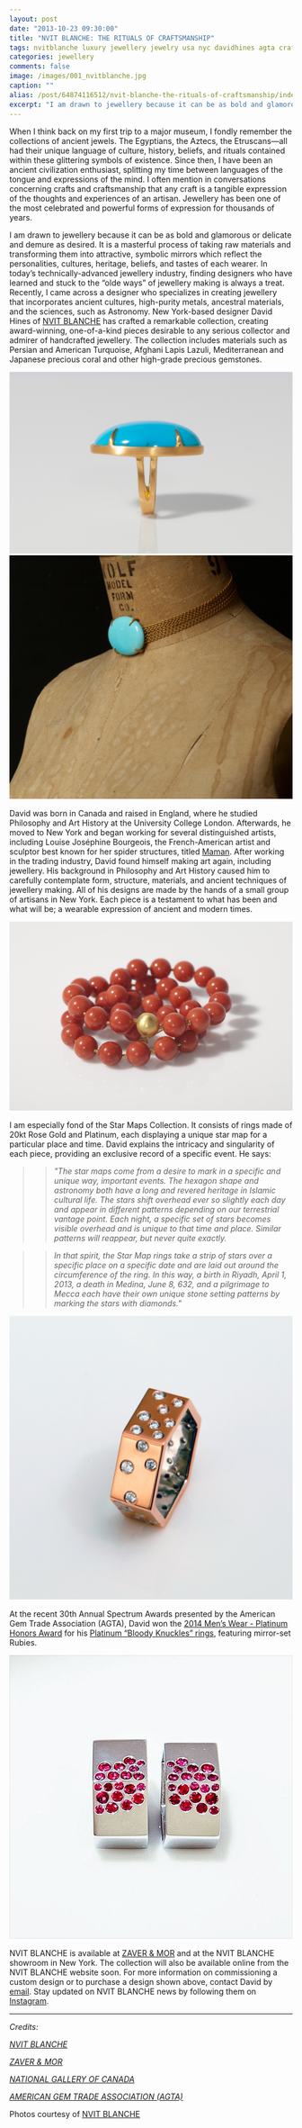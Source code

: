 ```yaml
---
layout: post
date: "2013-10-23 09:30:00"
title: "NVIT BLANCHE: THE RITUALS OF CRAFTSMANSHIP"
tags: nvitblanche luxury jewellery jewelry usa nyc davidhines agta craftsmanship culture heritage
categories: jewellery
comments: false
image: /images/001_nvitblanche.jpg
caption: ""
alias: /post/64874116512/nvit-blanche-the-rituals-of-craftsmanship/index.html
excerpt: "I am drawn to jewellery because it can be as bold and glamorous or delicate and demure as desired. It is a masterful process of taking raw materials and transforming them into attractive, symbolic mirrors which reflect the personalities, cultures, heritage, beliefs, and tastes of each wearer. In today’s technically-advanced jewellery industry, finding designers who have learned and stuck to the “olde ways” of jewellery making is always a treat."
---
```


When I think back on my first trip to a major museum, I fondly remember the collections of ancient jewels. The Egyptians, the Aztecs, the Etruscans—all had their unique language of culture, history, beliefs, and rituals contained within these glittering symbols of existence. Since then, I have been an ancient civilization enthusiast, splitting my time between languages of the tongue and expressions of the mind. I often mention in conversations concerning crafts and craftsmanship that any craft is a tangible expression of the thoughts and experiences of an artisan. Jewellery has been one of the most celebrated and powerful forms of expression for thousands of years.

I am drawn to jewellery because it can be as bold and glamorous or delicate and demure as desired. It is a masterful process of taking raw materials and transforming them into attractive, symbolic mirrors which reflect the personalities, cultures, heritage, beliefs, and tastes of each wearer. In today’s technically-advanced jewellery industry, finding designers who have learned and stuck to the “olde ways” of jewellery making is always a treat. Recently, I came across a designer who specializes in creating jewellery that incorporates ancient cultures, high-purity metals, ancestral materials, and the sciences, such as Astronomy. New York-based designer David Hines of [NVIT BLANCHE][1] has crafted a remarkable collection,&nbsp;creating award-winning, one-of-a-kind pieces desirable to any serious collector and admirer of handcrafted jewellery. The collection includes materials such as Persian and American Turquoise, Afghani Lapis Lazuli, Mediterranean and Japanese precious coral and other high-grade precious gemstones.

[![002][2]][2] 
[![003][3]][3]

David was born in Canada and raised in England, where he studied Philosophy and Art History at the University College London. Afterwards, he moved to New York and began working for several distinguished artists, including Louise Joséphine Bourgeois, the French-American artist and sculptor best known for her spider structures, titled [Maman][4]. After working in the trading industry, David found himself making art again, including jewellery. His background in Philosophy and Art History caused him to carefully contemplate form, structure, materials, and ancient techniques of jewellery making. All of his designs are made by the hands of a small group of artisans in New York. Each piece is a testament to what has been and what will be; a wearable expression of ancient and modern times.

[![004][5]][5]

I am especially fond of the Star Maps Collection. It consists of rings made of 20kt Rose Gold and Platinum, each displaying a unique star map for a particular place and time. David explains the intricacy and singularity of each piece, providing an exclusive record of a specific event. He says:

>>_"The star maps come from a desire to mark in a specific and unique way, important events. The hexagon shape and astronomy both have a long and revered heritage in Islamic cultural life. The stars shift overhead ever so slightly each day and appear in different patterns depending on our terrestrial vantage point. Each night, a specific set of stars becomes visible overhead and is unique to that time and place. Similar patterns will reappear, but never quite exactly._

>>_In that spirit, the Star Map rings take a strip of stars over a specific place on a specific date and are laid out around the circumference of the ring. In this way, a birth in Riyadh, April 1, 2013, a death in Medina, June 8, 632, and a pilgrimage to Mecca each have their own unique stone setting patterns by marking the stars with diamonds."_


[![005][6]][6]

At the recent 30th Annual Spectrum Awards presented by the American Gem Trade Association (AGTA), David won the [2014 Men’s Wear - Platinum Honors Award][7] for his [Platinum “Bloody Knuckles” rings][8], featuring mirror-set Rubies.

[![006][9]][9]

NVIT BLANCHE is available at [ZAVER &amp; MOR][10] and at the NVIT BLANCHE showroom in New York. The collection will also be available online from the NVIT BLANCHE website soon. For more information on commissioning a custom design or to purchase a design shown above, contact David by [email][11]. Stay updated on NVIT BLANCHE news by following them on [Instagram][12].

----

_Credits:_

_[NVIT BLANCHE][1]_

_[ZAVER &amp; MOR][10]_

_[NATIONAL GALLERY OF CANADA][4]_

_[AMERICAN GEM TRADE ASSOCIATION (AGTA)][13]_

Photos courtesy of [NVIT BLANCHE][1]

   [1]: http://www.nvitblanche.com (NVIT BLANCHE)
   [2]: /images/002_nvitblanche.jpg
   [3]: /images/003_nvitblanche.jpg
   [4]: http://www.gallery.ca/buildingandgrounds/01.htm
   [5]: /images/004a_nvitblanche.jpg
   [6]: /images/005_nvitblanche.jpg
   [7]: http://www.agta.org/awards/2014-winners.html (2014 SPECTRUM AWARDS)
   [8]: http://instagram.com/p/fvROpMP-ZQ/
   [9]: /images/006_nvitblanche.jpg
   [10]: http://www.zaverandmor.com (ZAVER &amp; MOR)
   [11]: mailto:nvit.blanche@gmail.com?subject=Hello%20NVIT%20BLANCHE!&amp;body=I%20saw%20your%20feature%20on%20UMAYAMU%20and%20want%20more%20information%20about%20your%20collection.
   [12]: http://instagram.com/nvitblanche
   [13]: http://www.agta.org/awards/
